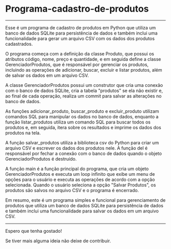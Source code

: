 # Programa-cadastro-de-produtos

---

Esse é um programa de cadastro de produtos em Python que utiliza um banco de dados SQLite para persistência de dados e também inclui uma funcionalidade para gerar um arquivo CSV com os dados dos produtos cadastrados.

O programa começa com a definição da classe Produto, que possui os atributos código, nome, preço e quantidade, e em seguida define a classe GerenciadorProdutos, que é responsável por gerenciar os produtos, incluindo as operações de adicionar, buscar, excluir e listar produtos, além de salvar os dados em um arquivo CSV.

A classe GerenciadorProdutos possui um construtor que cria uma conexão com o banco de dados SQLite, cria a tabela "produtos" se ela não existir e, ao final de cada operação, realiza um commit para salvar as alterações no banco de dados.

As funções adicionar_produto, buscar_produto e excluir_produto utilizam comandos SQL para manipular os dados no banco de dados, enquanto a função listar_produtos utiliza um comando SQL para buscar todos os produtos e, em seguida, itera sobre os resultados e imprime os dados dos produtos na tela.

A função salvar_produtos utiliza a biblioteca csv do Python para criar um arquivo CSV e escrever os dados dos produtos nele. A função del é responsável por fechar a conexão com o banco de dados quando o objeto GerenciadorProdutos é destruído.

A função main é a função principal do programa, que cria um objeto GerenciadorProdutos e executa um loop infinito que exibe um menu de opções para o usuário e executa as operações de acordo com a opção selecionada. Quando o usuário seleciona a opção "Salvar Produtos", os produtos são salvos no arquivo CSV e o programa é encerrado.

Em resumo, este é um programa simples e funcional para gerenciamento de produtos que utiliza um banco de dados SQLite para persistência de dados e também inclui uma funcionalidade para salvar os dados em um arquivo CSV.

---

Espero que tenha gostado!

Se tiver mais alguma ideia não deixe de contribuir.
